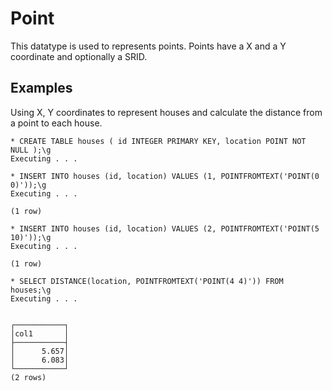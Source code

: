 # Point #

This datatype is used to represents points. Points have a X and a Y coordinate and optionally a SRID.

## Examples ##

Using X, Y coordinates to represent houses and calculate the distance from a point to each house.

    * CREATE TABLE houses ( id INTEGER PRIMARY KEY, location POINT NOT NULL );\g
    Executing . . .

    * INSERT INTO houses (id, location) VALUES (1, POINTFROMTEXT('POINT(0 0)'));\g
    Executing . . .

    (1 row)

    * INSERT INTO houses (id, location) VALUES (2, POINTFROMTEXT('POINT(5 10)'));\g
    Executing . . .

    (1 row)

    * SELECT DISTANCE(location, POINTFROMTEXT('POINT(4 4)')) FROM houses;\g
    Executing . . .


    ┌───────────┐
    │col1       │
    ├───────────┤
    │      5.657│
    │      6.083│
    └───────────┘
    (2 rows)

